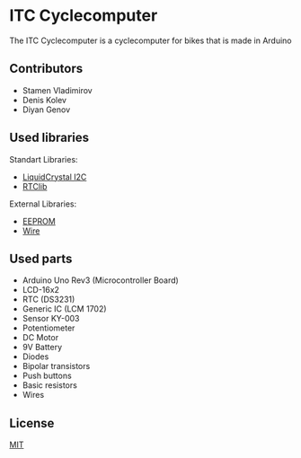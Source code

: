 # ITC Cyclecomputer

The ITC Cyclecomputer is a cyclecomputer for bikes that is made in Arduino
## Contributors
- Stamen Vladimirov
- Denis Kolev
- Diyan Genov

## Used libraries
Standart Libraries:

- [LiquidCrystal I2C](https://www.arduinolibraries.info/libraries/liquid-crystal-i2-c)
- [RTClib](https://www.arduinolibraries.info/libraries/rt-clib)

External Libraries:
- [EEPROM](https://www.arduino.cc/en/Reference/EEPROM)
- [Wire](https://www.arduino.cc/en/Reference/Wire)

## Used parts
- Arduino Uno Rev3 (Microcontroller Board)
- LCD-16x2
- RTC (DS3231)
- Generic IC (LCM 1702)
- Sensor KY-003
- Potentiometer
- DC Motor
- 9V Battery
- Diodes
- Bipolar transistors
- Push buttons
- Basic resistors
- Wires

## License
[MIT](https://choosealicense.com/licenses/mit/)
